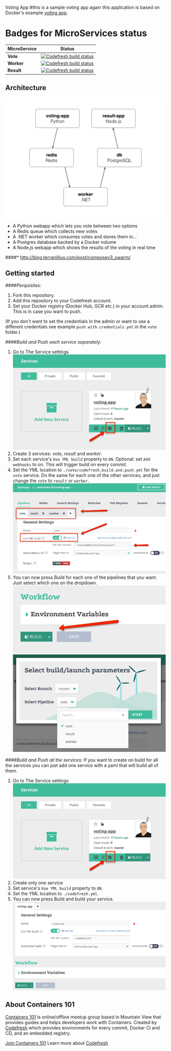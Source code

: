 Voting App 
#this is a sample voting app again
this application is based on Docker's example [voting app](https://github.com/docker/example-voting-app).


# Badges for MicroServices status
MicroService | Status
--- | --- |
**Vote** | [![Codefresh build status]( https://g.codefresh.io/api/badges/build?repoOwner=containers101&repoName=voting-app&branch=master&pipelineName=voting-app&accountName=codefresh-inc&type=cf-1)]( https://g.codefresh.io/repositories/containers101/voting-app/builds?filter=trigger:build;branch:master;service:58807b88009ed10100dfff8b~voting-app)
**Worker**|[![Codefresh build status]( https://g.codefresh.io/api/badges/build?repoOwner=containers101&repoName=voting-app&branch=master&pipelineName=worker&accountName=codefresh-inc&type=cf-1)]( https://g.codefresh.io/repositories/containers101/voting-app/builds?filter=trigger:build;branch:master;service:5898169fd6b6320100cea20c~worker)
**Result**|[![Codefresh build status]( https://g.codefresh.io/api/badges/build?repoOwner=containers101&repoName=voting-app&branch=master&pipelineName=result&accountName=codefresh-inc&type=cf-1)]( https://g.codefresh.io/repositories/containers101/voting-app/builds?filter=trigger:build;branch:master;service:589816cb21858e01002c8a04~result)


Architecture
------------

![Architecture diagram](images/architecture.png)

* A Python webapp which lets you vote between two options
* A Redis queue which collects new votes
* A .NET worker which consumes votes and stores them in…
* A Postgres database backed by a Docker volume
* A Node.js webapp which shows the results of the voting in real time

####*
http://blog.terranillius.com/post/composev3_swarm/


Getting started
---------------
####*Perquisites:*
1. Fork this repository.
2. Add this repository to your Codefresh account.
3. Set your Docker registry (Docker Hub, GCR etc.) in your account admin. This is in case you want to push.

(If you don't want to set the credentials in the admin or want to use a different credentials see example `push.with.credentials.yml` in the `vote` folder.)

####*Build and Push each service separately:*

1. Go to The Service settings
![Service settings](images/settings.png)
2. Create 3 services: *vote*, *result* and *worker*.
3. Set each service's `Use YML build` property to `ON`. Optional: set `Add webhooks` to on. This will trigger build on every commit.
4. Set the YML location to `./vote/codefresh.build.and.push.yml` for the `vote` service. Do the same for each one of the other services, and just change the `vote` to `result` or `worker`.
![Pipelines settings](images/pipelines.png)
5. You can now press Build for each one of the pipelines that you want. Just select which one on the dropdown.
![Pipelines settings](images/buildbutton.png)
![Pipelines settings](images/builddialog.png)


####*Build and Push all the services:*
If you want to create on build for all the services you can just add one service with a yaml that will build all of them.

1. Go to The Service settings
![Service settings](images/settings.png)
2. Create only one service
3. Set service's `Use YML build` property to `ON`.
4. Set the YML location to `./codefresh.yml`.
5. You can now press Build and build your service.
![Service settings](images/buildfull.png)

## About Containers 101

[Containers 101](https://www.meetup.com/Containers-101-meetup/) is online/offline meetup group based in Mountain View that provides guides and helps developers work with Containers. Created by [Codefresh](https://codefresh.io/) which provides environments for every commit, Docker CI and CD, and an embedded registry. 

[Join Containers 101](https://www.meetup.com/Containers-101-meetup/)
Learn more about [Codefresh](https://codefresh.io/)

